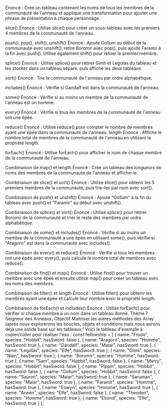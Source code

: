 Énoncé : Crée un tableau contenant les noms de tous les membres de la communauté de l'anneau et applique une transformation pour ajouter une phrase de présentation à chaque personnage.

slice()
Énoncé : Utilise slice() pour créer un sous-tableau avec les premiers 4 membres de la communauté de l'anneau.

push(), pop(), shift(), unshift()
Énoncé : Ajoute Gollum au début de la communauté avec unshift(), retire Boromir avec pop(), puis ajoute Faramir à la fin avec push(). Utilise également shift() pour retirer le premier membre.

splice()
Énoncé : Utilise splice() pour retirer Gimli et Legolas du tableau et les stocker dans un tableau séparé, puis affiche les deux tableaux.

sort()
Énoncé : Trie la communauté de l'anneau par ordre alphabétique.

includes()
Énoncé : Vérifie si Gandalf est dans la communauté de l'anneau.

some()
Énoncé : Vérifie si au moins un membre de la communauté de l'anneau est un homme.

every()
Énoncé : Vérifie si tous les membres de la communauté de l'anneau ont une épée.

reduce()
Énoncé : Utilise reduce() pour compter le nombre de membres ayant une épée dans la communauté de l'anneau.
length
Énoncé : Affiche le nombre total de membres de la communauté de l'anneau en utilisant la propriété length.

forEach()
Énoncé : Utilise forEach() pour afficher le nom de chaque membre de la communauté de l'anneau.

Combinaison de map() et length
Énoncé : Crée un tableau des longueurs de noms des membres de la communauté de l'anneau et affiche-le.

Combinaison de slice() et sort()
Énoncé : Utilise slice() pour obtenir les 5 premiers membres de la communauté, puis trie-les par nom avec sort().

Combinaison de push() et unshift()
Énoncé : Ajoute "Gollum" à la fin du tableau avec push() et "Faramir" au début avec unshift().

Combinaison de splice() et sort()
Énoncé : Utilise splice() pour retirer Boromir de la communauté et trier le reste des membres par ordre alphabétique.

Combinaison de some() et includes()
Énoncé : Vérifie si au moins un membre de la communauté a une épée en utilisant some(), puis vérifie si "Aragorn" est dans la communauté avec includes().

Combinaison de every() et reduce()
Énoncé : Vérifie si tous les membres ont une épée avec every(), puis calcule le nombre total de membres avec reduce().

Combinaison de find() et map()
Énoncé : Utilise find() pour trouver un membre avec une épée et ensuite utilise map() pour créer un tableau avec les noms des membres.

Combinaison de filter() et length
Énoncé : Utilise filter() pour obtenir les membres ayant une épée et calcule leur nombre avec la propriété length.

Combinaison de forEach() et includes()
Énoncé : Utilise forEach() pour vérifier si chaque membre a un nom dans un tableau donné.
Thème ? Seigneur des Anneaux, Objectif Maitriser les autres méthodes des Array (après nous explorerons les boucles, objets et conditions mais nous aurons déjà une solide base sur les tableaux !
Voici le tableau d'exemple à copier/coller pour réaliser l'exo : const fellowship = [
  { name: "Frodo", species: "Hobbit", hasSword: false },
  { name: "Aragorn", species: "Homme", hasSword: true },
  { name: "Gandalf", species: "Maiar", hasSword: true },
  { name: "Legolas", species: "Elfe", hasSword: true },
  { name: "Gimli", species: "Nain", hasSword: true },
  { name: "Boromir", species: "Homme", hasSword: true },
  { name: "Sam", species: "Hobbit", hasSword: false },
  { name: "Merry", species: "Hobbit", hasSword: false },
  { name: "Pippin", species: "Hobbit", hasSword: false },
  { name: "Gollum", species: "Hobbit", hasSword: false },
  { name: "Sauron", species: "Maiar", hasSword: true },
  { name: "Saruman", species: "Maiar", hasSword: true },
  { name: "Faramir", species: "Homme", hasSword: true },
  { name: "Eowyn", species: "Homme", hasSword: true },
  { name: "Arwen", species: "Elfe", hasSword: false },
  { name: "Theoden", species: "Homme", hasSword: true },
  { name: "Elrond", species: "Elfe", hasSword: true }
];